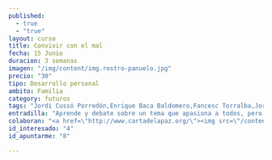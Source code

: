 ```yaml
---
published: 
  - true
  - "true"
layout: curso
title: Convivir con el mal
fecha: 15 Junio
duracion: 3 semanas
imagen: "/img/content/img.rostro-panuelo.jpg"
precio: "30"
tipo: Desarrollo personal
ambito: Familia
category: futuros
tags: "Jordi Cussó Porredón,Enrique Baca Baldomero,Fancesc Torralba,Jorge Úbeda"
entradilla: "Aprende y debate sobre un tema que apasiona a todos, pero pocos conocen bien.Dialoga y define tu postura de manera más consciente y racional."
colaboran: "<a href=\"http://www.cartadelapaz.org/\"><img src=\"/content/imgs/img.logo-carta-onu.png\" alt=\"Fundación Carta de la Paz dirigida a la ONU\"></a>,<a href=\"http://www.edificarlapaz.org/\"><img src=\"/content/imgs/img.logo-edificar-paz.png\" alt=\"Edificar la paz en el siglo XXI\"></a>,<a href=\"http://www.escueladefilosofia.com/\"><img src=\"/content/imgs/img.logo-escuela-filosofia.png\" alt=\"Escuela de Filosofía\"></a>"
id_interesado: "4"
id_apuntarme: "8"

---
```


